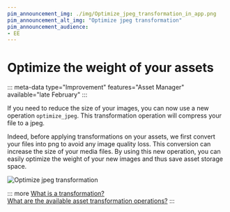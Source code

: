 ```yaml
---
pim_announcement_img: ./img/Optimize_jpeg_transformation_in_app.png
pim_announcement_alt_img: "Optimize jpeg transformation"
pim_announcement_audience:
- EE
---
```


# Optimize the weight of your assets
::: meta-data type="Improvement" features="Asset Manager" available="late February"
:::

If you need to reduce the size of your images, you can now use a new operation `optimize_jpeg`. This transformation operation will compress your file to a jpeg. 

Indeed, before applying transformations on your assets, we first convert your files into png to avoid any image quality loss. This conversion can increase the size of your media files. By using this new operation, you can easily optimize the weight of your new images and thus save asset storage space.

![Optimize jpeg transformation](../img/Optimize_jpeg_transformation.png)

::: more
[What is a transformation?](../articles/assets-transformation.html)  
[What are the available asset transformation operations?](/articles/assets-transformation.html#transformation-operations)
:::
